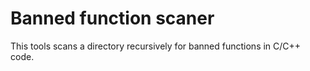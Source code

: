 # Banned function scaner

This tools scans a directory recursively for banned functions in C/C++ code.

